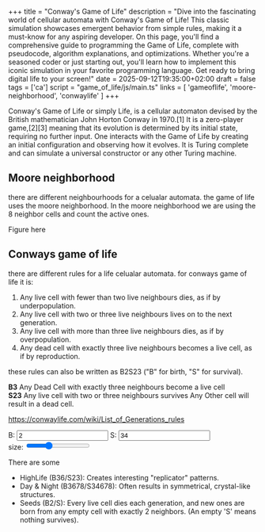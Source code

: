 +++
title = "Conway's Game of Life"
description = "Dive into the fascinating world of cellular automata with Conway's Game of Life! This classic simulation showcases emergent behavior from simple rules, making it a must-know for any aspiring developer. On this page, you'll find a comprehensive guide to programming the Game of Life, complete with pseudocode, algorithm explanations, and optimizations. Whether you're a seasoned coder or just starting out, you'll learn how to implement this iconic simulation in your favorite programming language. Get ready to bring digital life to your screen!"
date = 2025-09-12T19:35:00+02:00
draft = false
tags = ['ca']
script = "game_of_life/js/main.ts"
links = [ 'gameoflife', 'moore-neighborhood', 'conwaylife' ]
+++

Conway's Game of Life or simply Life, is a cellular automaton devised by the British mathematician John Horton Conway in 1970.[1] It is a zero-player game,[2][3] meaning that its evolution is determined by its initial state, requiring no further input. One interacts with the Game of Life by creating an initial configuration and observing how it evolves. It is Turing complete and can simulate a universal constructor or any other Turing machine.

## Moore neighborhood

there are different neighbourhoods for a celualar automata. the game of life uses the moore 
neighborhood. In the moore neighborhood we are using the 8 neighbor cells and count the active
ones.

Figure here

## Conways game of life

there are different rules for a life celualar automata. for conways game of life it is:

1) Any live cell with fewer than two live neighbours dies, as if by underpopulation.
1) Any live cell with two or three live neighbours lives on to the next generation.
1) Any live cell with more than three live neighbours dies, as if by overpopulation.
1) Any dead cell with exactly three live neighbours becomes a live cell, as if by reproduction.

these rules can also be written as B2S23  ("B" for birth, "S" for survival). 

**B3**   Any Dead Cell with exactly three neighbours become a live cell  
**S23**  Any live cell with two or three neighbours survives
         Any Other cell will result in a dead cell.

https://conwaylife.com/wiki/List_of_Generations_rules

<figure class="fullwidth">
  <canvas id="shader" class="fullwidth"></canvas>
</figure>

<label for="targetInput">B:</label>
<input type="text" id="birth" value="2">
<label for="targetInput">S:</label>
<input type="text" id="survive" value="34">
<br>
<label class="h2" form="rules">size:</label>
<input type="range" min="1" max="10" value="4" id="size"/>

There are some 

- HighLife (B36/S23): Creates interesting "replicator" patterns.
- Day & Night (B3678/S34678): Often results in symmetrical, crystal-like structures.
- Seeds (B2/S): Every live cell dies each generation, and new ones are born from any empty cell with exactly 2 neighbors. (An empty 'S' means nothing survives).
